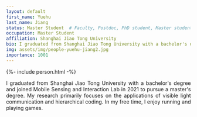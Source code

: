 ```yaml
---
layout: default
first_name: Yuehu
last_name: Jiang
status: Master Student  # Faculty, Postdoc, PhD student, Master student, Undergraduate student, Alumni
occupation: Master Student
affiliation: Shanghai Jiao Tong University
bio: I graduated from Shanghai Jiao Tong University with a bachelor's degree and joined Mobile Sensing and Interaction Lab in 2021 to pursue a master's degree. My research primarily focuses on the applications of visible light communication and hierarchical coding. In my free time, I enjoy running and playing games.
img: assets/img/people-yuehu-jiang2.jpg
importance: 1001
---
```


{%- include person.html -%}

<p align="justify">
I graduated from Shanghai Jiao Tong University with a bachelor's degree and joined Mobile Sensing and Interaction Lab in 2021 to pursue a master's degree. My research primarily focuses on the applications of visible light communication and hierarchical coding. In my free time, I enjoy running and playing games.
</p>
